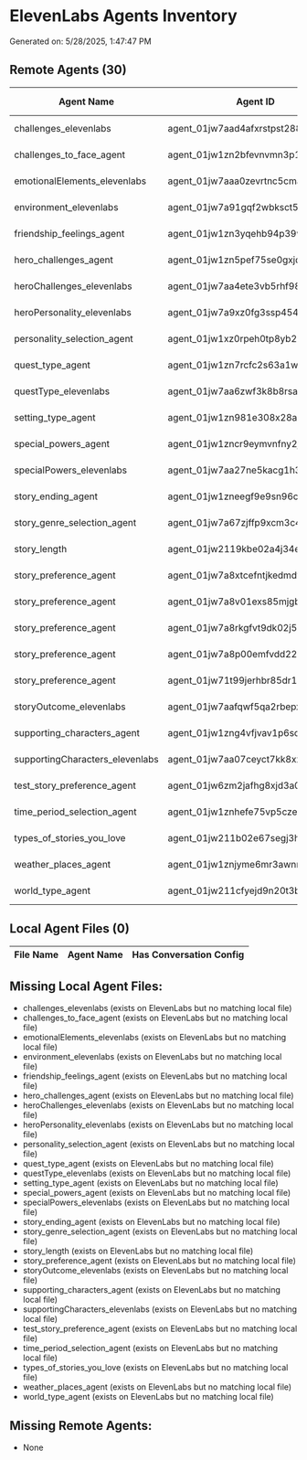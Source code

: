 # ElevenLabs Agents Inventory

Generated on: 5/28/2025, 1:47:47 PM

## Remote Agents (30)

| Agent Name | Agent ID | Creation Date |
|------------|----------|---------------|
| challenges_elevenlabs | agent_01jw7aad4afxrstpst288ydrcs | Invalid Date |
| challenges_to_face_agent | agent_01jw1zn2bfevnvmn3p1zkjp1nm | Invalid Date |
| emotionalElements_elevenlabs | agent_01jw7aaa0zevrtnc5cmayqrr2y | Invalid Date |
| environment_elevenlabs | agent_01jw7a91gqf2wbksct5rrhnaca | Invalid Date |
| friendship_feelings_agent | agent_01jw1zn3yqehb94p39wqw7atan | Invalid Date |
| hero_challenges_agent | agent_01jw1zn5pef75se0gxjd0d4sbd | Invalid Date |
| heroChallenges_elevenlabs | agent_01jw7aa4ete3vb5rhf98rcgfhn | Invalid Date |
| heroPersonality_elevenlabs | agent_01jw7a9xz0fg3ssp454zd4rh1y | Invalid Date |
| personality_selection_agent | agent_01jw1xz0rpeh0tp8yb2mmr1zm8 | Invalid Date |
| quest_type_agent | agent_01jw1zn7rcfc2s63a1w0km3jdg | Invalid Date |
| questType_elevenlabs | agent_01jw7aa6zwf3k8b8rsafv7qary | Invalid Date |
| setting_type_agent | agent_01jw1zn981e308x28a00f7km00 | Invalid Date |
| special_powers_agent | agent_01jw1zncr9eymvnfny2jd1c127 | Invalid Date |
| specialPowers_elevenlabs | agent_01jw7aa27ne5kacg1h304qr6nh | Invalid Date |
| story_ending_agent | agent_01jw1zneegf9e9sn96cqy5m6a6 | Invalid Date |
| story_genre_selection_agent | agent_01jw7a67zjffp9xcm3c4ed1g5g | Invalid Date |
| story_length | agent_01jw2119kbe02a4j34eahjsamf | Invalid Date |
| story_preference_agent | agent_01jw7a8xtcefntjkedmdt8m3fk | Invalid Date |
| story_preference_agent | agent_01jw7a8v01exs85mjgb1ak3q34 | Invalid Date |
| story_preference_agent | agent_01jw7a8rkgfvt9dk02j5vb004x | Invalid Date |
| story_preference_agent | agent_01jw7a8p00emfvdd22yyg0sv9f | Invalid Date |
| story_preference_agent | agent_01jw71t99jerhbr85dr1xt3q24 | Invalid Date |
| storyOutcome_elevenlabs | agent_01jw7aafqwf5qa2rbepxgnw4tx | Invalid Date |
| supporting_characters_agent | agent_01jw1zng4vfjvav1p6scvdzqv1 | Invalid Date |
| supportingCharacters_elevenlabs | agent_01jw7aa07ceyct7kk8xxr6y9sp | Invalid Date |
| test_story_preference_agent | agent_01jw6zm2jafhg8xjd3a0xg3sef | Invalid Date |
| time_period_selection_agent | agent_01jw1znhefe75vp5czesx09wc3 | Invalid Date |
| types_of_stories_you_love | agent_01jw211b02e67segj3htd7x32k | Invalid Date |
| weather_places_agent | agent_01jw1znjyme6mr3awnrvv689ta | Invalid Date |
| world_type_agent | agent_01jw211cfyejd9n20t3bp3ncg3 | Invalid Date |

## Local Agent Files (0)

| File Name | Agent Name | Has Conversation Config |
|-----------|------------|--------------------------|

## Missing Local Agent Files:

- challenges_elevenlabs (exists on ElevenLabs but no matching local file)
- challenges_to_face_agent (exists on ElevenLabs but no matching local file)
- emotionalElements_elevenlabs (exists on ElevenLabs but no matching local file)
- environment_elevenlabs (exists on ElevenLabs but no matching local file)
- friendship_feelings_agent (exists on ElevenLabs but no matching local file)
- hero_challenges_agent (exists on ElevenLabs but no matching local file)
- heroChallenges_elevenlabs (exists on ElevenLabs but no matching local file)
- heroPersonality_elevenlabs (exists on ElevenLabs but no matching local file)
- personality_selection_agent (exists on ElevenLabs but no matching local file)
- quest_type_agent (exists on ElevenLabs but no matching local file)
- questType_elevenlabs (exists on ElevenLabs but no matching local file)
- setting_type_agent (exists on ElevenLabs but no matching local file)
- special_powers_agent (exists on ElevenLabs but no matching local file)
- specialPowers_elevenlabs (exists on ElevenLabs but no matching local file)
- story_ending_agent (exists on ElevenLabs but no matching local file)
- story_genre_selection_agent (exists on ElevenLabs but no matching local file)
- story_length (exists on ElevenLabs but no matching local file)
- story_preference_agent (exists on ElevenLabs but no matching local file)
- storyOutcome_elevenlabs (exists on ElevenLabs but no matching local file)
- supporting_characters_agent (exists on ElevenLabs but no matching local file)
- supportingCharacters_elevenlabs (exists on ElevenLabs but no matching local file)
- test_story_preference_agent (exists on ElevenLabs but no matching local file)
- time_period_selection_agent (exists on ElevenLabs but no matching local file)
- types_of_stories_you_love (exists on ElevenLabs but no matching local file)
- weather_places_agent (exists on ElevenLabs but no matching local file)
- world_type_agent (exists on ElevenLabs but no matching local file)

## Missing Remote Agents:

- None

